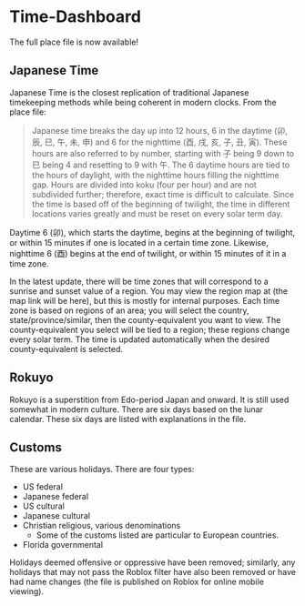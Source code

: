 # Time-Dashboard

The full place file is now available!

## Japanese Time

Japanese Time is the closest replication of traditional Japanese timekeeping methods while being coherent in modern clocks. From the place file:

<blockquote>Japanese time breaks the day up into 12 hours, 6 in the daytime (卯, 辰, 巳, 午, 未, 申) and 6 for the nighttime (酉, 戌, 亥, 子, 丑, 寅). These hours are also referred to by number, starting with 子 being 9 down to 巳 being 4 and resetting to 9 with 午. The 6 daytime hours are tied to the hours of daylight, with the nighttime hours filling the nighttime gap. Hours are divided into koku (four per hour) and are not subdivided further; therefore, exact time is difficult to calculate. Since the time is based off of the beginning of twilight, the time in different locations varies greatly and must be reset on every solar term day.</blockquote>

Daytime 6 (卯), which starts the daytime, begins at the beginning of twilight, or within 15 minutes if one is located in a certain time zone. Likewise, nighttime 6 (酉) begins at the end of twilight, or within 15 minutes of it in a time zone.

In the latest update, there will be time zones that will correspond to a sunrise and sunset value of a region. You may view the region map at (the map link will be here), but this is mostly for internal purposes. Each time zone is based on regions of an area; you will select the country, state/province/similar, then the county-equivalent you want to view. The county-equivalent you select will be tied to a region; these regions change every solar term. The time is updated automatically when the desired county-equivalent is selected.

## Rokuyo

Rokuyo is a superstition from Edo-period Japan and onward. It is still used somewhat in modern culture. There are six days based on the lunar calendar. These six days are listed with explanations in the file.

## Customs

These are various holidays. There are four types: 
- US federal
- Japanese federal
- US cultural
- Japanese cultural
- Christian religious, various denominations
  - Some of the customs listed are particular to European countries.
- Florida governmental

Holidays deemed offensive or oppressive have been removed; similarly, any holidays that may not pass the Roblox filter have also been removed or have had name changes (the file is published on Roblox for online mobile viewing).

